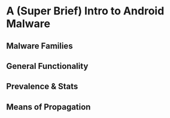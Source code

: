 # A (Super Brief) Intro to Android Malware

## Malware Families

## General Functionality

## Prevalence & Stats

## Means of Propagation

